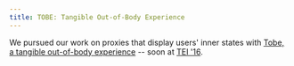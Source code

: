 ```yaml
---
title: TOBE: Tangible Out-of-Body Experience
---
```


We pursued our work on proxies that display users' inner states with [Tobe, a tangible out-of-body experience](https://team.inria.fr/potioc/scientific-subjects/tobe-tangible-out-of-body-experience/) -- soon at [TEI '16](http://www.tei-conf.org/16/).
